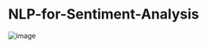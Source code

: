 # NLP-for-Sentiment-Analysis


![image](https://github.com/adarshcgowda/NLP-for-Sentiment-Analysis/assets/82589860/5901a38d-bb5c-4213-8b30-bfd9cf39e10d)
